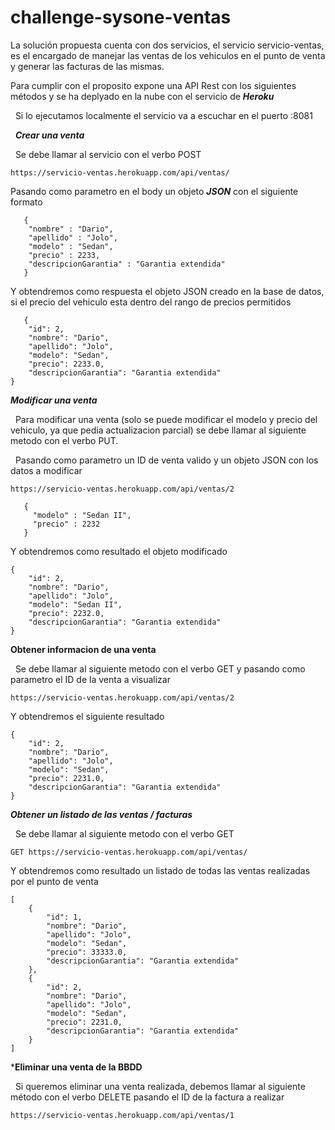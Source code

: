 # challenge-sysone-ventas
La solución propuesta cuenta con dos servicios, el servicio servicio-ventas, es el encargado de manejar las ventas de los vehiculos en el punto de venta y generar las facturas de las mismas.

Para cumplir con el proposito expone una API Rest con los siguientes métodos y se ha deplyado en la nube con el servicio de ***Heroku***

&nbsp;
Si lo ejecutamos localmente el servicio va a escuchar en el puerto :8081

&nbsp;
***Crear una venta***

&nbsp;
Se debe llamar al servicio con el verbo POST
```
https://servicio-ventas.herokuapp.com/api/ventas/
```
Pasando como parametro en el body un objeto ***JSON*** con el siguiente formato
```
   {
    "nombre" : "Dario",
    "apellido" : "Jolo",
    "modelo" : "Sedan",
    "precio" : 2233,
    "descripcionGarantia" : "Garantia extendida"
   } 
```
Y obtendremos como respuesta el objeto JSON creado en la base de datos, si el precio del vehiculo esta dentro del rango de precios permitidos
```
   {
    "id": 2,
    "nombre": "Dario",
    "apellido": "Jolo",
    "modelo": "Sedan",
    "precio": 2233.0,
    "descripcionGarantia": "Garantia extendida"
}
```
***Modificar una venta***

&nbsp;
Para modificar una venta (solo se puede modificar el modelo y precio del vehiculo, ya que pedia actualizacion parcial) se debe llamar al siguiente metodo con el verbo PUT.

&nbsp;
Pasando como parametro un ID de venta valido y un objeto JSON con los datos a modificar
```
https://servicio-ventas.herokuapp.com/api/ventas/2
```

```
   {
     "modelo" : "Sedan II",
     "precio" : 2232
   } 
```
Y obtendremos como resultado el objeto modificado
```
{
    "id": 2,
    "nombre": "Dario",
    "apellido": "Jolo",
    "modelo": "Sedan II",
    "precio": 2232.0,
    "descripcionGarantia": "Garantia extendida"
}
```
**Obtener informacion de una venta**

&nbsp;
Se debe llamar al siguiente metodo con el verbo GET y pasando como parametro el ID de la venta a visualizar
```
https://servicio-ventas.herokuapp.com/api/ventas/2
```
Y obtendremos el siguiente resultado
```
{
    "id": 2,
    "nombre": "Dario",
    "apellido": "Jolo",
    "modelo": "Sedan",
    "precio": 2231.0,
    "descripcionGarantia": "Garantia extendida"
}
```

***Obtener un listado de las ventas / facturas***

&nbsp;
Se debe llamar al siguiente metodo con el verbo GET 
```
GET https://servicio-ventas.herokuapp.com/api/ventas/
```
Y obtendremos como resultado un listado de todas las ventas realizadas por el punto de venta
```
[
    {
        "id": 1,
        "nombre": "Dario",
        "apellido": "Jolo",
        "modelo": "Sedan",
        "precio": 33333.0,
        "descripcionGarantia": "Garantia extendida"
    },
    {
        "id": 2,
        "nombre": "Dario",
        "apellido": "Jolo",
        "modelo": "Sedan",
        "precio": 2231.0,
        "descripcionGarantia": "Garantia extendida"
    }
]
```
***Eliminar una venta de la BBDD**

&nbsp;
Si queremos eliminar una venta realizada, debemos llamar al siguiente método con el verbo DELETE pasando el ID de la factura a realizar
```
https://servicio-ventas.herokuapp.com/api/ventas/1
```
